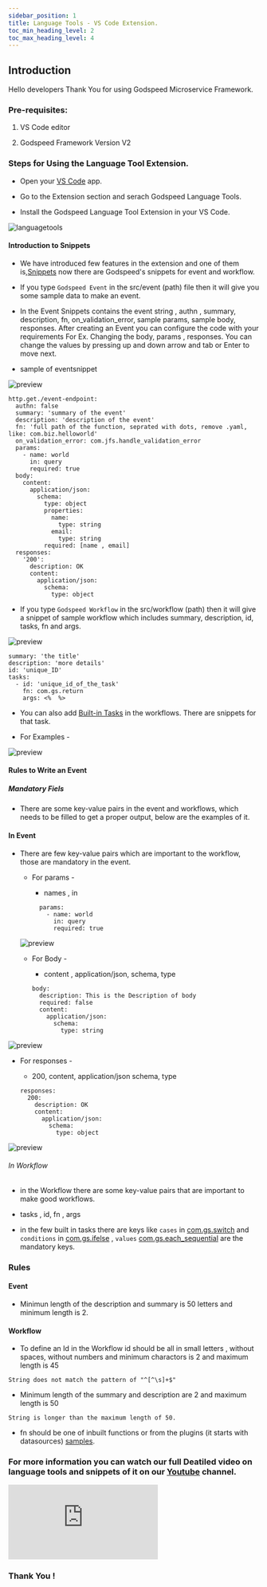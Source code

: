 ```yaml
---
sidebar_position: 1
title: Language Tools - VS Code Extension.
toc_min_heading_level: 2
toc_max_heading_level: 4
---
```


## Introduction

Hello developers Thank You for using Godspeed Microservice Framework. 

### Pre-requisites:

1. VS Code editor

2. Godspeed Framework Version V2



### Steps for Using the Language Tool Extension.

- Open your [VS Code](https://code.visualstudio.com/) app.

- Go to the Extension section and serach Godspeed Language Tools. 

- Install the Godspeed Language Tool Extension in your VS Code. 

![languagetools](/img/godspeedlanguagetools.png)


#### Introduction to Snippets 

- We have introduced few features in the extension and one of them is,[Snippets](https://code.visualstudio.com/docs/editor/userdefinedsnippets)  now there are Godspeed's snippets for event and workflow.

- If you type `Godspeed Event` in the src/event (path) file then it will give you some sample data to make an event.

- In the Event Snippets contains the event string , authn , summary, description, fn, on_validation_error, sample params, sample body, responses. After creating an Event you can configure the code with your requirements For Ex. Changing the body, params , responses. You can change the values by pressing up and down arrow and tab or Enter to move next.

- sample of eventsnippet

![preview](/img/video-gif/eventsnippet.gif "Godspeed Event Sample")


```
http.get./event-endpoint:
  authn: false
  summary: 'summary of the event'
  description: 'description of the event'
  fn: 'full path of the function, seprated with dots, remove .yaml, like: com.biz.helloworld'
  on_validation_error: com.jfs.handle_validation_error
  params:
    - name: world
      in: query
      required: true
  body:
    content:
      application/json:
        schema:
          type: object
          properties:
            name:
              type: string
            email:
              type: string
          required: [name , email]
  responses:
    '200':
      description: OK
      content:
        application/json:
          schema:
            type: object
```


- If you type `Godspeed Workflow` in the src/workflow (path) then it will give a snippet of sample workflow which includes summary, description, id, tasks, fn and args.


![preview](/img/video-gif/workflowsnippet.gif "Godspeed Workflow Sample")

```
summary: 'the title'
description: 'more details'
id: 'unique_ID'
tasks:
  - id: 'unique_id_of_the_task'
    fn: com.gs.return
    args: <%  %>
```
- You can also add [Built-in Tasks](/docs/microservices-framework/workflows/inbuilt-workflows.md) in the workflows. There are snippets for that task. 

- For Examples -

![preview](/img/video-gif/workflowsnippet.gif "Godspeed Workflow Sample")


#### Rules to Write an Event

##### Mandatory Fiels

- There are some key-value pairs in the event and workflows, which needs to be filled to get a proper output, below are the examples of it.


#### In Event

- There are few key-value pairs which are important to the workflow, those are mandatory in the event.

  - For params - 

    - names , in 

    ```
      params:
        - name: world
          in: query
          required: true
    ```

  ![preview](/img/video-gif/paramsSnippet.gif "Godspeed params Sample")

  - For Body - 

    - content , application/json, schema, type

    ```
    body:
      description: This is the Description of body
      required: false
      content:
        application/json:
          schema:
            type: string
    ```
![preview](/img/video-gif/bodysnippet.gif "Godspeed body Sample")

  - For responses - 

    - 200, content, application/json schema, type

    ```
    responses:
      200:
        description: OK
        content:
          application/json:
            schema:
              type: object
    ```
![preview](/img/video-gif/resopnseSnippet.gif "Godspeed response Sample")


###### In Workflow 

  - in the Workflow there are some key-value pairs that are important to make good workflows.

  - tasks , id, fn , args 

  - in the few built in tasks there are keys like `cases` in  [com.gs.switch](/docs/microservices-framework/workflows/inbuilt-workflows.md#comgsswitch) and `conditions` in [com.gs.ifelse](/docs/microservices-framework/workflows/inbuilt-workflows.md#comgsif) , `values` [com.gs.each_sequential](/docs/microservices-framework/workflows/inbuilt-workflows.md#comgseach_sequential) are the mandatory keys.


### Rules


#### Event 

  - Minimun length of the description and summary is 50 letters and minimum length is 2.



#### Workflow 
  - To define an Id in the Workflow id should be all in small letters , without spaces, without numbers and minimum charactors is 2 and maximum length is 45

  ```
  String does not match the pattern of "^[^\s]+$"
  ```

  - Minimum length of the summary and description are 2 and maximum length is 50
  ```
  String is longer than the maximum length of 50.
  ```

  - fn should be one of inbuilt functions or from the plugins (it starts with datasources) [samples](../workflows/yaml_dsl_functions.md).

### For more information you can watch our full Deatiled video on language tools and snippets of it on our [Youtube](https://www.youtube.com/embed/Yir19zd492I) channel. 

<div style={{ position: 'relative', paddingBottom: '56.25%', height: 0, overflow: 'hidden' }}>
    <iframe style={{ position: 'absolute', top: 0, left: 0, width: '100%', height: '100%' }} src="https://www.youtube.com/embed/Yir19zd492I" frameborder="0" allowfullscreen></iframe>
</div>


### Thank You !